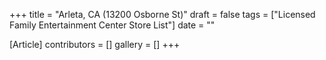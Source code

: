 +++
title = "Arleta, CA (13200 Osborne St)"
draft = false
tags = ["Licensed Family Entertainment Center Store List"]
date = ""

[Article]
contributors = []
gallery = []
+++